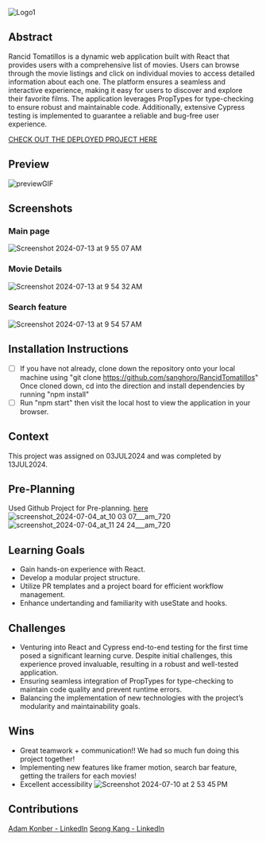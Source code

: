 ![Logo1](https://github.com/sanghoro/RancidTomatillos/assets/159068651/7306209f-8cde-43bc-bc50-7252a991ab5f)


## Abstract
Rancid Tomatillos is a dynamic web application built with React that provides users with a comprehensive list of movies. Users can browse through the movie listings and click on individual movies to access detailed information about each one. The platform ensures a seamless and interactive experience, making it easy for users to discover and explore their favorite films. The application leverages PropTypes for type-checking to ensure robust and maintainable code. Additionally, extensive Cypress testing is implemented to guarantee a reliable and bug-free user experience.

[CHECK OUT THE DEPLOYED PROJECT HERE](https://rancid-tomatillos-lilac.vercel.app)

## Preview
![previewGIF](https://github.com/user-attachments/assets/dc4d0c9b-5044-4119-800b-058ade942459)



## Screenshots
### Main page
![Screenshot 2024-07-13 at 9 55 07 AM](https://github.com/user-attachments/assets/dfdb8510-ca7b-4d8e-bf5b-06a7430c1cd1)
### Movie Details
![Screenshot 2024-07-13 at 9 54 32 AM](https://github.com/user-attachments/assets/9ecfd1c6-52f8-4694-bf6a-a424ae72cb09)
### Search feature
![Screenshot 2024-07-13 at 9 54 57 AM](https://github.com/user-attachments/assets/8ddd655b-88d8-41b1-98e0-f9fe673bae77)



## Installation Instructions
- [ ]  If you have not already, clone down the repository onto your local machine using "git clone https://github.com/sanghoro/RancidTomatillos" Once cloned down, cd into the direction and install dependencies by running "npm install"
- [ ]  Run "npm start" then visit the local host to view the application in your browser.

## Context
This project was assigned on 03JUL2024 and was completed by 13JUL2024.

## Pre-Planning
Used Github Project for Pre-planning. [here](https://github.com/users/sanghoro/projects/10)
![screenshot_2024-07-04_at_10 03 07___am_720](https://github.com/sanghoro/RancidTomatillos/assets/159068651/3b5d5260-7fee-4657-b5d2-5e2015fdf06d)
![screenshot_2024-07-04_at_11 24 24___am_720](https://github.com/sanghoro/RancidTomatillos/assets/159068651/7527ab4f-4ebc-4cf6-a8fd-99bf2e2d0870)


## Learning Goals
  * Gain hands-on experience with React.
  * Develop a modular project structure.
  * Utilize PR templates and a project board for efficient workflow management.
  * Enhance undertanding and familiarity with useState and hooks.
  
## Challenges
  * Venturing into React and Cypress end-to-end testing for the first time posed a significant learning curve. Despite initial challenges, this experience proved invaluable, resulting in a robust and well-tested application.
  * Ensuring seamless integration of PropTypes for type-checking to maintain code quality and prevent runtime errors.
  * Balancing the implementation of new technologies with the project’s modularity and maintainability goals.
  
## Wins
* Great teamwork + communication!! We had so much fun doing this project together!
* Implementing new features like framer motion, search bar feature, getting the trailers for each movies!
* Excellent accessibility
![Screenshot 2024-07-10 at 2 53 45 PM](https://github.com/sanghoro/RancidTomatillos/assets/159068651/dfef57da-9666-4bb1-b040-0d82d64a4175)

## Contributions
[Adam Konber - LinkedIn](https://www.linkedin.com/in/adam-konber/)
[Seong Kang - LinkedIn](https://www.linkedin.com/in/seong-kang/)

